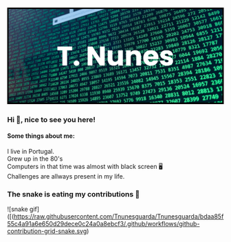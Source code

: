 ![banner](https://github.com/Tnunesguarda/Tnunesguarda/blob/main/banner.png)

### Hi 👋, nice to see you here!

#### Some things about me:
I live in Portugal. </br>
Grew up in the 80's </br>
Computers in that time was almost with black screen 🖥️</br>
Challenges are allways present in my life.

<!--
**Tnunesguarda/Tnunesguarda** is a ✨ _special_ ✨ repository because its `README.md` (this file) appears on your GitHub profile.

Here are some ideas to get you started:

- 🔭 I’m currently working on ...
- 🌱 I’m currently learning ...
- 👯 I’m looking to collaborate on ...
- 🤔 I’m looking for help with ...
- 💬 Ask me about ...
- 📫 How to reach me: ...
- 😄 Pronouns: ...
- ⚡ Fun fact: ...
-->

### The snake is eating my contributions 🤭
![snake gif]([(https://raw.githubusercontent.com/Tnunesguarda/Tnunesguarda/bdaa85f55c4a91a6e650d29dece0c24a0a8ebcf3/.github/workflows/github-contribution-grid-snake.svg)
